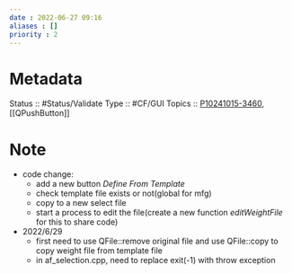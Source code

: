 ```yaml
---
date : 2022-06-27 09:16
aliases : []
priority : 2
---
```

# Metadata
Status :: #Status/Validate 
Type :: #CF/GUI
Topics :: [P10241015-3460](https://jira.internal.synopsys.com/browse/P10241015-3460), [[QPushButton]]
# Note
* code change: 
	* add a new button *Define From Template*
	* check template file exists or not(global for mfg)
	* copy to a new select file
	* start a process to edit the file(create a new function *editWeightFile* for this to share code)
* 2022/6/29
	* first need to use QFile::remove original file and use QFile::copy to copy weight file from template file
	* in af_selection.cpp, need to replace exit(-1) with throw exception